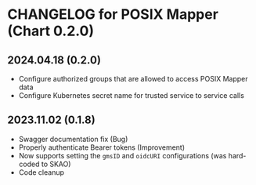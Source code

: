 # CHANGELOG for POSIX Mapper (Chart 0.2.0)

## 2024.04.18 (0.2.0)
- Configure authorized groups that are allowed to access POSIX Mapper data
- Configure Kubernetes secret name for trusted service to service calls

## 2023.11.02 (0.1.8)
- Swagger documentation fix (Bug)
- Properly authenticate Bearer tokens (Improvement)
- Now supports setting the `gmsID` and `oidcURI` configurations (was hard-coded to SKAO)
- Code cleanup